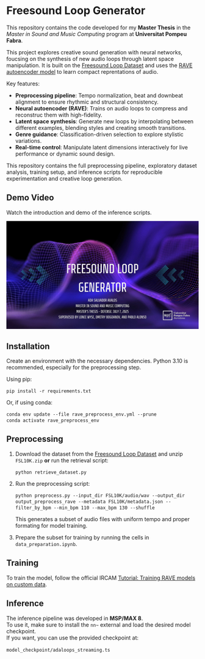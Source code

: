 # Freesound Loop Generator
This repository contains the code developed for my **Master Thesis** in the *Master in Sound and Music Computing* program at **Universitat Pompeu Fabra**.  

This project explores creative sound generation with neural networks, foucsing on the synthesis of new audio loops through latent space manipulation. It is built on the [Freesound Loop Dataset](https://zenodo.org/records/3967852) and uses the [RAVE autoencoder model](https://github.com/acids-ircam/RAVE) to learn compact reprentations of audio.

Key features:
- **Preprocessing pipeline**: Tempo normalization, beat and downbeat alignment to ensure rhythmic and structural consistency.
- **Neural autoencoder (RAVE)**: Trains on audio loops to compress and reconstruc them with high-fidelity.
- **Latent space synthesis**: Generate new loops by interpolating between different examples, blending styles and creating smooth transitions.
- **Genre guidance**: Classification-driven selection to explore stylistic variations.
- **Real-time control**: Manipulate latent dimensions interactively for live performance or dynamic sound design.

This repository contains the full preprocessing pipeline, exploratory dataset analysis, training setup, and inference scripts for reproducible experimentation and creative loop generation. 

## Demo Video
Watch the introduction and demo of the inference scripts.

[![Demo Video](Master_Thesis_Presentation_AdaSalvador.jpg)](https://www.youtube.com/watch?v=28W14f0ROkA)


## Installation
Create an environment with the necessary dependencies. Python 3.10 is recommended, especially for the preprocessing step.

Using pip: 
```
pip install -r requirements.txt
```

Or, if using conda:
```
conda env update --file rave_preprocess_env.yml --prune
conda activate rave_preprocess_env
```

## Preprocessing

1. Download the dataset from the [Freesound Loop Dataset](https://zenodo.org/records/3967852) and unzip `FSL10K.zip` **or** run the retrieval script:

    ````
    python retrieve_dataset.py
    ````

2. Run the preprocessing script:

    ````
    python preprocess.py --input_dir FSL10K/audio/wav --output_dir output_preprocess_rave --metadata FSL10K/metadata.json --filter_by_bpm --min_bpm 110 --max_bpm 130 --shuffle
    ````
    This generates a subset of audio files with uniform tempo and proper formating for model training. 

3. Prepare the subset for training by running the cells in `data_preparation.ipynb`.


## Training

To train the model, follow the official IRCAM [Tutorial: Training RAVE models on custom data](https://forum.ircam.fr/article/detail/training-rave-models-on-custom-data/).

## Inference

The inference pipeline was developed in **MSP/MAX 8**.  
To use it, make sure to install the `nn~` external and load the desired model checkpoint.  
If you want, you can use the provided checkpoint at:

`model_checkpoint/adaloops_streaming.ts`
